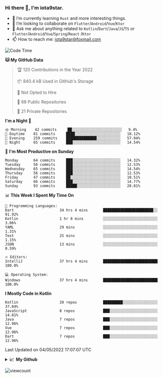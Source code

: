 ### Hi there 👋, I'm iota9star.

- 🌱 I’m currently learning `Rust` and more interesting things.
- 👯 I’m looking to collaborate on `Flutter`/`Android`/`Vue`/`Ktor`
- 💬 Ask me about anything related to `Kotlin`/`Dart`/`Java`/`JS`/`TS` or `Flutter`/`Android`/`Vue`/`Spring`/`React`
  /`Ktor`
- 📫 How to reach me: [iota9star@foxmail.com](iota9star@foxmail.com)



<!--START_SECTION:waka-->
![Code Time](http://img.shields.io/badge/Code%20Time-2%2C871%20hrs%209%20mins-blue)

**🐱 My GitHub Data** 

> 🏆 120 Contributions in the Year 2022
 > 
> 📦 840.4 kB Used in GitHub's Storage 
 > 
> 🚫 Not Opted to Hire
 > 
> 📜 68 Public Repositories 
 > 
> 🔑 21 Private Repositories  
 > 
**I'm a Night 🦉** 

```text
🌞 Morning    42 commits     ██░░░░░░░░░░░░░░░░░░░░░░░   9.4% 
🌆 Daytime    81 commits     ████░░░░░░░░░░░░░░░░░░░░░   18.12% 
🌃 Evening    259 commits    ██████████████░░░░░░░░░░░   57.94% 
🌙 Night      65 commits     ███░░░░░░░░░░░░░░░░░░░░░░   14.54%

```
📅 **I'm Most Productive on Sunday** 

```text
Monday       64 commits     ███░░░░░░░░░░░░░░░░░░░░░░   14.32% 
Tuesday      56 commits     ███░░░░░░░░░░░░░░░░░░░░░░   12.53% 
Wednesday    65 commits     ███░░░░░░░░░░░░░░░░░░░░░░   14.54% 
Thursday     56 commits     ███░░░░░░░░░░░░░░░░░░░░░░   12.53% 
Friday       47 commits     ██░░░░░░░░░░░░░░░░░░░░░░░   10.51% 
Saturday     66 commits     ███░░░░░░░░░░░░░░░░░░░░░░   14.77% 
Sunday       93 commits     █████░░░░░░░░░░░░░░░░░░░░   20.81%

```


📊 **This Week I Spent My Time On** 

```text
💬 Programming Languages: 
Dart                     34 hrs 4 mins       ███████████████████████░░   91.92% 
Kotlin                   1 hr 8 mins         ░░░░░░░░░░░░░░░░░░░░░░░░░   3.06% 
YAML                     29 mins             ░░░░░░░░░░░░░░░░░░░░░░░░░   1.31% 
Text                     25 mins             ░░░░░░░░░░░░░░░░░░░░░░░░░   1.15% 
JSON                     13 mins             ░░░░░░░░░░░░░░░░░░░░░░░░░   0.59%

🔥 Editors: 
IntelliJ                 37 hrs 4 mins       █████████████████████████   100.0%

💻 Operating System: 
Windows                  37 hrs 4 mins       █████████████████████████   100.0%

```

**I Mostly Code in Kotlin** 

```text
Kotlin                   20 repos            █████████░░░░░░░░░░░░░░░░   37.04% 
JavaScript               8 repos             ███░░░░░░░░░░░░░░░░░░░░░░   14.81% 
Java                     7 repos             ███░░░░░░░░░░░░░░░░░░░░░░   12.96% 
Vue                      7 repos             ███░░░░░░░░░░░░░░░░░░░░░░   12.96% 
Dart                     7 repos             ███░░░░░░░░░░░░░░░░░░░░░░   12.96%

```



 Last Updated on 04/05/2022 17:07:07 UTC
<!--END_SECTION:waka-->

<details>
  <summary><b>📈&nbsp;&nbsp;My Github</b></summary>
  <br>
  <img src='https://github-profile-trophy.vercel.app/?username=iota9star'>
  <img src='https://bad-apple-github-readme.vercel.app/api?show_bg=1&username=iota9star&hide_title=true'>
  <img src='http://cr-skills-chart-widget.azurewebsites.net/api/api?username=iota9star'>
</details>


![viewcount](https://count.getloli.com/get/@iota9star?theme=rule34)
